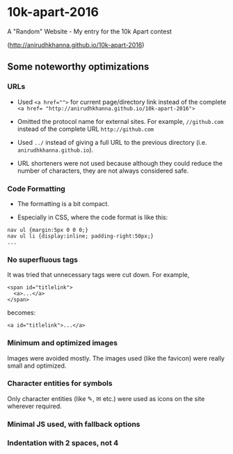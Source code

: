 # 10k-apart-2016
A "Random" Website - My entry for the 10k Apart contest

(http://anirudhkhanna.github.io/10k-apart-2016)

## Some noteworthy optimizations

### URLs
- Used `<a href="">` for current page/directory link instead of the complete `<a href= "http://anirudhkhanna.github.io/10k-apart-2016">`

- Omitted the protocol name for external sites. For example, `//github.com` instead of the complete URL `http://github.com`

- Used `../` instead of giving a full URL to the previous directory (i.e. `anirudhkhanna.github.io`).

- URL shorteners were not used because although they could reduce the number of characters, they are not always considered safe.

### Code Formatting
- The formatting is a bit compact.

- Especially in CSS, where the code format is like this:
```
nav ul {margin:5px 0 0 0;}
nav ul li {display:inline; padding-right:50px;}
...
```

### No superfluous tags
It was tried that unnecessary tags were cut down. For example,
```
<span id="titlelink">
  <a>...</a>
</span>
```
becomes:
```
<a id="titlelink">...</a>
```

### Minimum and optimized images
Images were avoided mostly. The images used (like the favicon) were really small and optimized.

### Character entities for symbols
Only character entities (like ✎, ✉ etc.) were used as icons on the site wherever required.

### Minimal JS used, with fallback options

### Indentation with 2 spaces, not 4
